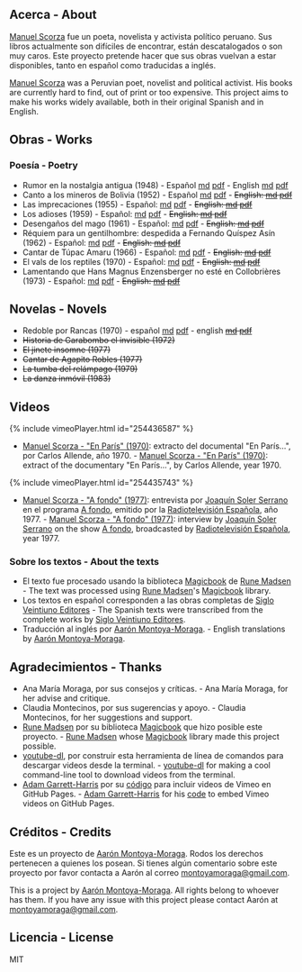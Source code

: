 ## Acerca - About

[Manuel Scorza](https://es.wikipedia.org/wiki/Manuel_Scorza) fue un poeta, novelista y activista político peruano. Sus libros actualmente son difíciles de encontrar, están descatalogados o son muy caros. Este proyecto pretende hacer que sus obras vuelvan a estar disponibles, tanto en español como traducidas a inglés.

[Manuel Scorza](https://en.wikipedia.org/wiki/Manuel_Scorza) was a Peruvian poet, novelist and political activist. His books are currently hard to find, out of print or too expensive. This project aims to make his works widely available, both in their original Spanish and in English.

## Obras - Works

### Poesía - Poetry

* Rumor en la nostalgia antigua (1948) - Español [md](https://github.com/montoyamoraga/manuelscorza/blob/master/markdown/es/rumor-en-la-nostalgia-antigua-es.md) [pdf](https://github.com/montoyamoraga/manuelscorza/blob/master/pdf/es/rumor-en-la-nostalgia-antigua-es.pdf) - English [md](https://github.com/montoyamoraga/manuelscorza/blob/master/markdown/en/rumor-en-la-nostalgia-antigua-en.md) [pdf](https://github.com/montoyamoraga/manuelscorza/blob/master/pdf/en/rumor-en-la-nostalgia-antigua-en.pdf)
* Canto a los mineros de Bolivia (1952) - Español [md](https://github.com/montoyamoraga/manuelscorza/blob/master/markdown/es/canto-a-los-mineros-de-bolivia-es.md) [pdf](https://github.com/montoyamoraga/manuelscorza/blob/master/pdf/es/canto-a-los-mineros-de-bolivia-es.pdf) - ~~English: [md](https://github.com/montoyamoraga/manuelscorza/blob/master/markdown/en/canto-a-los-mineros-de-bolivia-en.md) [pdf](https://github.com/montoyamoraga/manuelscorza/blob/master/pdf/en/canto-a-los-mineros-de-bolivia-en.pdf)~~
* Las imprecaciones (1955) - Español: [md](https://github.com/montoyamoraga/manuelscorza/blob/master/markdown/es/las-imprecaciones-es.md) [pdf](https://github.com/montoyamoraga/manuelscorza/blob/master/pdf/es/las-imprecaciones-es.pdf) - ~~English: [md](https://github.com/montoyamoraga/manuelscorza/blob/master/markdown/en/las-imprecaciones-en.md) [pdf](https://github.com/montoyamoraga/manuelscorza/blob/master/pdf/en/las-imprecaciones-en.pdf)~~
* Los adioses (1959) - Español: [md](https://github.com/montoyamoraga/manuelscorza/blob/master/markdown/es/los-adioses-es.md) [pdf](https://github.com/montoyamoraga/manuelscorza/blob/master/pdf/es/los-adioses-es.pdf) - ~~English: [md](https://github.com/montoyamoraga/manuelscorza/blob/master/markdown/en/los-adioses-en.md) [pdf](https://github.com/montoyamoraga/manuelscorza/blob/master/pdf/en/los-adioses-en.pdf)~~
* Desengaños del mago (1961) - Español: [md](https://github.com/montoyamoraga/manuelscorza/blob/master/markdown/es/desenganos-del-mago-es.md) [pdf](https://github.com/montoyamoraga/manuelscorza/blob/master/pdf/es/desenganos-del-mago-es.pdf) - ~~English: [md](https://github.com/montoyamoraga/manuelscorza/blob/master/markdown/en/desenganos-del-mago-en.md) [pdf](https://github.com/montoyamoraga/manuelscorza/blob/master/pdf/en/desenganos-del-mago-en.pdf)~~
* Réquiem para un gentilhombre: despedida a Fernando Quíspez Asín (1962) - Español: [md](https://github.com/montoyamoraga/manuelscorza/blob/master/markdown/es/requiem-para-un-gentilhombre-es.md) [pdf](https://github.com/montoyamoraga/manuelscorza/blob/master/pdf/es/requiem-para-un-gentilhombre-es.pdf) - ~~English: [md](https://github.com/montoyamoraga/manuelscorza/blob/master/markdown/en/requiem-para-un-gentilhombre-en.md) [pdf](https://github.com/montoyamoraga/manuelscorza/blob/master/pdf/en/requiem-para-un-gentilhombre-en.pdf)~~
* Cantar de Túpac Amaru (1966) - Español: [md](https://github.com/montoyamoraga/manuelscorza/blob/master/markdown/es/cantar-de-tupac-amaru-es.md) [pdf](https://github.com/montoyamoraga/manuelscorza/blob/master/pdf/es/cantar-de-tupac-amaru-es.pdf) - ~~English: [md](https://github.com/montoyamoraga/manuelscorza/blob/master/markdown/en/cantar-de-tupac-amaru-en.md) [pdf](https://github.com/montoyamoraga/manuelscorza/blob/master/pdf/en/cantar-de-tupac-amaru-en.pdf)~~
* El vals de los reptiles (1970) - Español: [md](https://github.com/montoyamoraga/manuelscorza/blob/master/markdown/es/el-vals-de-los-reptiles-es.md) [pdf](https://github.com/montoyamoraga/manuelscorza/blob/master/pdf/es/el-vals-de-los-reptiles-es.pdf) - ~~English: [md](https://github.com/montoyamoraga/manuelscorza/blob/master/markdown/en/el-vals-de-los-reptiles-en.md) [pdf](https://github.com/montoyamoraga/manuelscorza/blob/master/pdf/en/el-vals-de-los-reptiles-en.pdf)~~
* Lamentando que Hans Magnus Enzensberger no esté en Collobrières (1973) - Español: [md](https://github.com/montoyamoraga/manuelscorza/blob/master/markdown/es/lamentando-que-hans-magnus-es.md) [pdf](https://github.com/montoyamoraga/manuelscorza/blob/master/pdf/es/lamentando-que-hans-magnus-es.pdf) - ~~English: [md](https://github.com/montoyamoraga/manuelscorza/blob/master/markdown/en/lamentando-que-hans-magnus-en.md) [pdf](https://github.com/montoyamoraga/manuelscorza/blob/master/pdf/en/lamentando-que-hans-magnus-en.pdf)~~

## Novelas - Novels

* Redoble por Rancas (1970) - español [md](https://github.com/montoyamoraga/manuelscorza/blob/gh-pages/markdown/redoble-por-rancas.md) [pdf](https://github.com/montoyamoraga/manuelscorza/blob/gh-pages/pdf/redoble-por-rancas.pdf) - english ~~[md](markdown) [pdf](pdf)~~
* ~~Historia de Garabombo el invisible (1972)~~
* ~~El jinete insomne (1977)~~
* ~~Cantar de Agapito Robles (1977)~~
* ~~La tumba del relámpago (1979)~~
* ~~La danza inmóvil (1983)~~

## Videos

{% include vimeoPlayer.html id="254436587" %}

* [Manuel Scorza - "En París" (1970)](https://www.youtube.com/watch?v=POmYALPmzeQ): extracto del documental "En París...", por Carlos Allende, año 1970. - [Manuel Scorza - "En París" (1970)](https://www.youtube.com/watch?v=POmYALPmzeQ): extract of the documentary "En París...", by Carlos Allende, year 1970.

{% include vimeoPlayer.html id="254435743" %}

* [Manuel Scorza - "A fondo" (1977)](https://www.youtube.com/watch?v=wSAubBLge1s): entrevista por [Joaquín Soler Serrano](https://es.wikipedia.org/wiki/Joaqu%C3%ADn_Soler_Serrano) en el programa [A fondo](https://es.wikipedia.org/wiki/A_fondo), emitido por la [Radiotelevisión Española](https://es.wikipedia.org/wiki/RTVE), año 1977. - [Manuel Scorza - "A fondo" (1977)](https://www.youtube.com/watch?v=wSAubBLge1s): interview by [Joaquín Soler Serrano](https://en.wikipedia.org/wiki/Joaqu%C3%ADn_Soler_Serrano) on the show [A fondo](https://en.wikipedia.org/wiki/A_fondo), broadcasted by [Radiotelevisión Española](https://en.wikipedia.org/wiki/RTVE), year 1977.

### Sobre los textos - About the texts

* El texto fue procesado usando la biblioteca [Magicbook](https://github.com/magicbookproject/magicbook) de [Rune Madsen](https://runemadsen.com/) - The text was processed using [Rune Madsen](https://runemadsen.com/)'s [Magicbook](https://github.com/magicbookproject/magicbook) library.
* Los textos en español corresponden a las obras completas de [Siglo Veintiuno Editores](http://www.sigloxxieditores.com.mx/) - The Spanish texts were transcribed from the complete works by [Siglo Veintiuno Editores](http://www.sigloxxieditores.com.mx/).
* Traducción al inglés por [Aarón Montoya-Moraga](http://montoyamoraga.io/). - English translations by [Aarón Montoya-Moraga](http://montoyamoraga.io/).

## Agradecimientos - Thanks

* Ana María Moraga, por sus consejos y críticas. - Ana María Moraga, for her advise and critique.
* Claudia Montecinos, por sus sugerencias y apoyo. - Claudia Montecinos, for her suggestions and support.
* [Rune Madsen](https://runemadsen.com/) por su biblioteca [Magicbook](https://github.com/magicbookproject/magicbook) que hizo posible este proyecto. - [Rune Madsen](https://runemadsen.com/) whose [Magicbook](https://github.com/magicbookproject/magicbook) library made this project possible.
* [youtube-dl](https://rg3.github.io/youtube-dl/), por construir esta herramienta de línea de comandos para descargar videos desde la terminal. - [youtube-dl](https://rg3.github.io/youtube-dl/) for making a cool command-line tool to download videos from the terminal.
* [Adam Garrett-Harris](http://www.adamwadeharris.com/) por su [código](http://www.adamwadeharris.com/how-to-easily-embed-youtube-videos-in-jekyll-sites-without-a-plugin/) para incluir videos de Vimeo en GitHub Pages. - [Adam Garrett-Harris](http://www.adamwadeharris.com/) for his [code](http://www.adamwadeharris.com/how-to-easily-embed-youtube-videos-in-jekyll-sites-without-a-plugin/) to embed Vimeo videos on GitHub Pages.

## Créditos - Credits

Este es un proyecto de [Aarón Montoya-Moraga](http://montoyamoraga.io/). Rodos los derechos pertenecen a quienes los posean. Si tienes algún comentario sobre este proyecto por favor contacta a Aarón al correo montoyamoraga@gmail.com.

This is a project by [Aarón Montoya-Moraga](http://montoyamoraga.io/). All rights belong to whoever has them. If you have any issue with this project please contact Aarón at montoyamoraga@gmail.com.

##  Licencia - License

MIT
